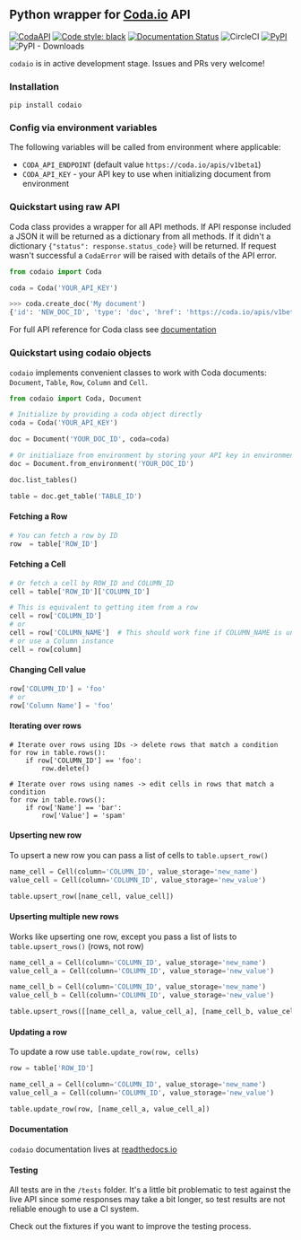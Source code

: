 ## Python wrapper for [Coda.io](https://coda.io) API

[![CodaAPI](https://img.shields.io/badge/Coda_API_version-0.1.1--beta1-orange)](https://coda.io/developers/apis/v1beta1)
[![Code style: black](https://img.shields.io/badge/code%20style-black-000000.svg)](https://github.com/psf/black)
[![Documentation Status](https://readthedocs.org/projects/codaio/badge/?version=latest)](https://codaio.readthedocs.io/en/latest/?badge=latest)
![CircleCI](https://img.shields.io/circleci/build/github/Blasterai/codaio?label=CircleCI&token=843d9ce4140f18c098f242094684c32384c7bcc5)
[![PyPI](https://img.shields.io/pypi/v/codaio)](https://pypi.org/project/codaio/)
![PyPI - Downloads](https://img.shields.io/pypi/dw/codaio)

`codaio` is in active development stage. Issues and PRs very welcome! 

### Installation
```shell script
pip install codaio
```

### Config via environment variables
The following variables will be called from environment where applicable:

* `CODA_API_ENDPOINT` (default value `https://coda.io/apis/v1beta1`)
* `CODA_API_KEY` - your API key to use when initializing document from environment

### Quickstart using raw API
Coda class provides a wrapper for all API methods. If API response included a JSON it will be returned as a dictionary from all methods. If it didn't a dictionary `{"status": response.status_code}` will be returned.
If request wasn't successful a `CodaError` will be raised with details of the API error.

```python
from codaio import Coda

coda = Coda('YOUR_API_KEY')

>>> coda.create_doc('My document')
{'id': 'NEW_DOC_ID', 'type': 'doc', 'href': 'https://coda.io/apis/v1beta1/docs/LINK', 'browserLink': 'https://coda.io/d/LINK', 'name': 'My Document', 'owner': 'your@email', 'createdAt': '2019-08-29T11:36:45.120Z', 'updatedAt': '2019-08-29T11:36:45.272Z'}
```
For full API reference for Coda class see [documentation](https://codaio.readthedocs.io/en/latest/index.html#codaio.Coda)

### Quickstart using codaio objects

`codaio` implements convenient classes to work with Coda documents: `Document`, `Table`, `Row`, `Column` and `Cell`.

```python
from codaio import Coda, Document

# Initialize by providing a coda object directly
coda = Coda('YOUR_API_KEY')

doc = Document('YOUR_DOC_ID', coda=coda)

# Or initialiaze from environment by storing your API key in environment variable `CODA_API_KEY`
doc = Document.from_environment('YOUR_DOC_ID')

doc.list_tables()

table = doc.get_table('TABLE_ID')
```
#### Fetching a Row
```python
# You can fetch a row by ID
row  = table['ROW_ID']
```

#### Fetching a Cell
```python
# Or fetch a cell by ROW_ID and COLUMN_ID
cell = table['ROW_ID']['COLUMN_ID']  

# This is equivalent to getting item from a row
cell = row['COLUMN_ID']
# or 
cell = row['COLUMN_NAME']  # This should work fine if COLUMN_NAME is unique, otherwise it will raise AmbiguousColumn error
# or use a Column instance
cell = row[column]
```

#### Changing Cell value

```python
row['COLUMN_ID'] = 'foo'
# or
row['Column Name'] = 'foo'
```

#### Iterating over rows
```
# Iterate over rows using IDs -> delete rows that match a condition
for row in table.rows():
    if row['COLUMN_ID'] == 'foo':
        row.delete()

# Iterate over rows using names -> edit cells in rows that match a condition
for row in table.rows():
    if row['Name'] == 'bar':
        row['Value'] = 'spam'
```

#### Upserting new row
To upsert a new row you can pass a list of cells to `table.upsert_row()`
```python
name_cell = Cell(column='COLUMN_ID', value_storage='new_name')
value_cell = Cell(column='COLUMN_ID', value_storage='new_value')

table.upsert_row([name_cell, value_cell])
```

#### Upserting multiple new rows
Works like upserting one row, except you pass a list of lists to `table.upsert_rows()` (rows, not row)
```python
name_cell_a = Cell(column='COLUMN_ID', value_storage='new_name')
value_cell_a = Cell(column='COLUMN_ID', value_storage='new_value')

name_cell_b = Cell(column='COLUMN_ID', value_storage='new_name')
value_cell_b = Cell(column='COLUMN_ID', value_storage='new_value')

table.upsert_rows([[name_cell_a, value_cell_a], [name_cell_b, value_cell_b]])
```

#### Updating a row
To update a row use `table.update_row(row, cells)`
```python
row = table['ROW_ID']

name_cell_a = Cell(column='COLUMN_ID', value_storage='new_name')
value_cell_a = Cell(column='COLUMN_ID', value_storage='new_value')

table.update_row(row, [name_cell_a, value_cell_a])
```

#### Documentation

`codaio` documentation lives at [readthedocs.io](https://codaio.readthedocs.io/en/latest/index.html)


#### Testing

All tests are in the `/tests` folder. It's a little bit problematic to test against the live API since some responses may take a bit longer, so test results are not reliable enough to use a CI system.

Check out the fixtures if you want to improve the testing process.
